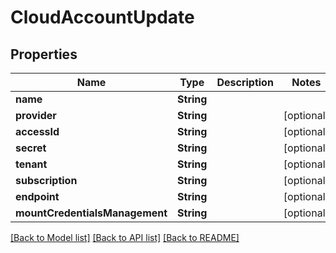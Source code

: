 # CloudAccountUpdate

## Properties

Name | Type | Description | Notes
------------ | ------------- | ------------- | -------------
**name** | **String** |  | 
**provider** | **String** |  | [optional] 
**accessId** | **String** |  | [optional] 
**secret** | **String** |  | [optional] 
**tenant** | **String** |  | [optional] 
**subscription** | **String** |  | [optional] 
**endpoint** | **String** |  | [optional] 
**mountCredentialsManagement** | **String** |  | [optional] 

[[Back to Model list]](../README.md#documentation-for-models) [[Back to API list]](../README.md#documentation-for-api-endpoints) [[Back to README]](../README.md)



